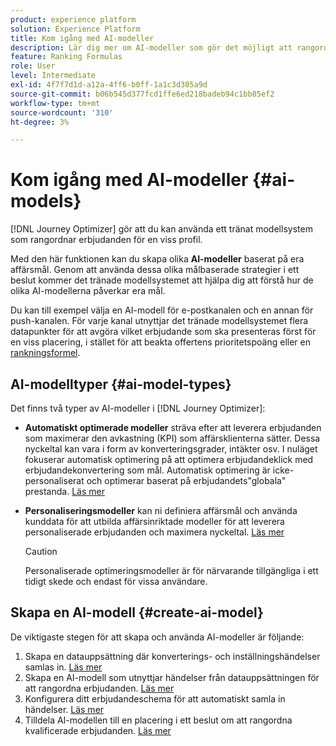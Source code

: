 ```yaml
---
product: experience platform
solution: Experience Platform
title: Kom igång med AI-modeller
description: Lär dig mer om AI-modeller som gör det möjligt att rangordna erbjudanden
feature: Ranking Formulas
role: User
level: Intermediate
exl-id: 4f7f7d1d-a12a-4ff6-b0ff-1a1c3d305a9d
source-git-commit: b06b545d377fcd1ffe6ed218badeb94c1bb85ef2
workflow-type: tm+mt
source-wordcount: '310'
ht-degree: 3%

---
```


# Kom igång med AI-modeller {#ai-models}

[!DNL Journey Optimizer] gör att du kan använda ett tränat modellsystem som rangordnar erbjudanden för en viss profil.

Med den här funktionen kan du skapa olika **AI-modeller** baserat på era affärsmål. Genom att använda dessa olika målbaserade strategier i ett beslut kommer det tränade modellsystemet att hjälpa dig att förstå hur de olika AI-modellerna påverkar era mål.

Du kan till exempel välja en AI-modell för e-postkanalen och en annan för push-kanalen. För varje kanal utnyttjar det tränade modellsystemet flera datapunkter för att avgöra vilket erbjudande som ska presenteras först för en viss placering, i stället för att beakta offertens prioritetspoäng eller en [rankningsformel](create-ranking-formulas.md).

## AI-modelltyper {#ai-model-types}

Det finns två typer av AI-modeller i [!DNL Journey Optimizer]:

* **Automatiskt optimerade modeller** sträva efter att leverera erbjudanden som maximerar den avkastning (KPI) som affärsklienterna sätter. Dessa nyckeltal kan vara i form av konverteringsgrader, intäkter osv. I nuläget fokuserar automatisk optimering på att optimera erbjudandeklick med erbjudandekonvertering som mål. Automatisk optimering är icke-personaliserat och optimerar baserat på erbjudandets&quot;globala&quot; prestanda. [Läs mer](auto-optimization-model.md)

* **Personaliseringsmodeller** kan ni definiera affärsmål och använda kunddata för att utbilda affärsinriktade modeller för att leverera personaliserade erbjudanden och maximera nyckeltal. [Läs mer](personalized-optimization-model.md)

   >[!CAUTION]
   >
   >Personaliserade optimeringsmodeller är för närvarande tillgängliga i ett tidigt skede och endast för vissa användare.

## Skapa en AI-modell {#create-ai-model}

De viktigaste stegen för att skapa och använda AI-modeller är följande:

1. Skapa en datauppsättning där konverterings- och inställningshändelser samlas in. [Läs mer](../data-collection/create-dataset.md)
1. Skapa en AI-modell som utnyttjar händelser från datauppsättningen för att rangordna erbjudanden. [Läs mer](create-ranking-strategies.md)
1. Konfigurera ditt erbjudandeschema för att automatiskt samla in händelser. [Läs mer](../data-collection/schema-requirement.md)
1. Tilldela AI-modellen till en placering i ett beslut om att rangordna kvalificerade erbjudanden. [Läs mer](../offer-activities/configure-offer-selection.md)
